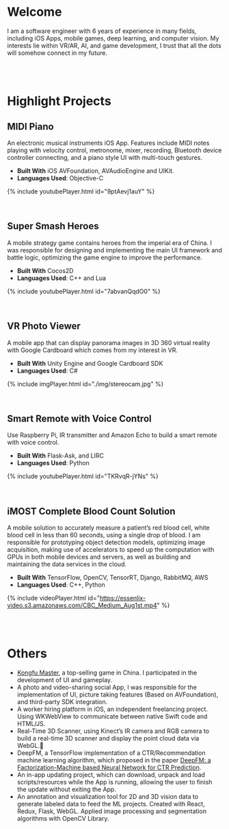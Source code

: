 # Welcome 
I am a software engineer with 6 years of experience in many fields, including iOS Apps, mobile games, deep learning, and computer vision. My interests lie within VR/AR, AI, and game development, I trust that all the dots will somehow connect in my future.

<!--________________________________________________________________________________________________________________________________________-->

<br /> 
<br /> 

# Highlight Projects
## MIDI Piano
An electronic musical instruments iOS App. Features include MIDI notes playing with velocity control, metronome, mixer, recording, Bluetooth device controller connecting, and a piano style UI with multi-touch gestures.

* **Built With** iOS AVFoundation, AVAudioEngine and UIKit.
* **Languages Used**: Objective-C 
<!--________________________________________________________________________________________________________________________________________-->

<!--### Video-->
{% include youtubePlayer.html id="9ptAevj1auY" %}
<!--________________________________________________________________________________________________________________________________________-->

<br /> 


## Super Smash Heroes
A mobile strategy game contains heroes from the imperial era of China. I was responsible for designing and implementing the main UI framework and battle logic, optimizing the game engine to improve the performance.

* **Built With** Cocos2D
* **Languages Used**: C++ and Lua

<!--________________________________________________________________________________________________________________________________________-->

<!--### Video-->
{% include youtubePlayer.html id="7abvanQqdO0" %}
<!--________________________________________________________________________________________________________________________________________-->


<br /> 

## VR Photo Viewer
A mobile app that can display panorama images in 3D 360 virtual reality with Google Cardboard which comes from my interest in VR.

* **Built With** Unity Engine and Google Cardboard SDK
* **Languages Used**: C#

<!--________________________________________________________________________________________________________________________________________-->

<!--### Video-->
{% include imgPlayer.html id="./img/stereocam.jpg" %}
<!--________________________________________________________________________________________________________________________________________-->

<br /> 

## Smart Remote with Voice Control
Use Raspberry Pi, IR transmitter and Amazon Echo to build a smart remote with voice control.
* **Built With** Flask-Ask, and LIRC
* **Languages Used**: Python

<!--________________________________________________________________________________________________________________________________________-->

<!--### Video-->
{% include youtubePlayer.html id="TKRvqR-jYNs" %}
<!--________________________________________________________________________________________________________________________________________-->

<br /> 

## ​iMOST Complete Blood Count Solution
A mobile solution to accurately measure a patient’s red blood cell, white blood cell in less than 60 seconds, using a single drop of blood.
I am responsible for prototyping object detection models, optimizing image acquisition, making use of accelerators to speed up the computation with GPUs in both mobile devices and servers, as well as building and maintaining the data services in the cloud.
* **Built With** TensorFlow, OpenCV, TensorRT, Django, RabbitMQ, AWS
* **Languages Used**: C++, Python

<!--________________________________________________________________________________________________________________________________________-->

<!--### Video-->
{% include videoPlayer.html id="https://essenlix-video.s3.amazonaws.com/CBC_Medium_Aug1st.mp4" %}
<!--________________________________________________________________________________________________________________________________________-->

<br /> 
<br /> 

# Others
* [Kongfu Master](https://apps.apple.com/cn/app/da-zhang-men/id538640684), a top-selling game in China. I participated in the development of UI and gameplay.
* A photo and video-sharing social App, I was responsible for the implementation of UI, picture taking features (Based on AVFoundation), and third-party SDK integration.
* A worker hiring platform in iOS, an independent freelancing project. Using WKWebView to communicate between native Swift code and HTML/JS. 
* Real-Time 3D Scanner, using Kinect’s IR camera and RGB camera to build a real-time 3D scanner and display the point cloud data via WebGL.
* DeepFM, a TensorFlow implementation of a CTR/Recommendation machine learning algorithm, which proposed in the paper [DeepFM: a Factorization-Machine based Neural Network for CTR Prediction](https://arxiv.org/abs/1703.04247).
* An in-app updating project, which can download, unpack and load scripts/resources while the App is running, allowing the user to finish the update without exiting the App.
* An annotation and visualization tool for 2D and 3D vision data to generate labeled data to feed the ML projects. Created with React, Redux, Flask, WebGL. Applied image processing and segmentation algorithms with OpenCV Library.